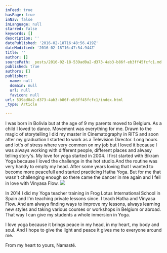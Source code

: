 ```yaml
---
inFeed: true
hasPage: true
inNav: false
inLanguage: null
starred: false
keywords: []
description: ''
datePublished: '2016-02-18T16:48:56.419Z'
dateModified: '2016-02-18T16:47:54.944Z'
title: ''
author: []
sourcePath: _posts/2016-02-18-539ad0a2-d373-4ab3-b86f-eb3ff45fcfc1.md
published: true
authors: []
publisher:
  name: null
  domain: null
  url: null
  favicon: null
url: 539ad0a2-d373-4ab3-b86f-eb3ff45fcfc1/index.html
_type: Article

---
```

I was born in Bolivia but at the age of 9 my parents moved to Belgium.  As a child I loved to dance. Movement was everything for me. Drawn to the magic of storytelling I did my master in Cinematography in RITS and soon after my graduation I started to work as a Television Director. Long hours and lot's of stress where very common on my job but I loved it because I was always working with different people, different places and alwasy telling story's. My love 
for yoga started in 2004\. I first started with Bikram Yoga because I 
loved the challenge in the hot studio.And the routine was very handy to empty my head. After some years loving that I 
wanted to become more peacefull and started practicing Hatha Yoga. But 
for me that wasn't challenging enough so there came the dancer in me again and
I fell in love with Vinyasa Flow.
![](https://the-grid-user-content.s3-us-west-2.amazonaws.com/12bc5b11-7202-4c3f-9562-d26fa07b286f.JPG)

In 2014 I did my Yoga teacher training in Frog Lotus International 
School in Spain and I'm teaching private lessons since. I teach Hatha 
and Vinyasa Flow. And am always finding ways to improve my lessons, always learning new styles and taking various courses or workshops in Belgium or abroad. That way I can give my students a whole inmersion in Yoga. 

I love yoga because it brings peace in my head, in my heart, my body 
and soul. And I hope to give the light and peace it gives me to everyone
around me.

From my heart to yours, Namasté.